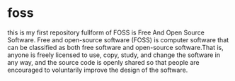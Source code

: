 # foss
this is my first repository
fullform of FOSS is Free And Open Source Software. Free and open-source software (FOSS) is computer software that can be classified as both free software and open-source software.That is, anyone is freely licensed to use, copy, study, and change the software in any way, and the source code is openly shared so that people are encouraged to voluntarily improve the design of the software.
